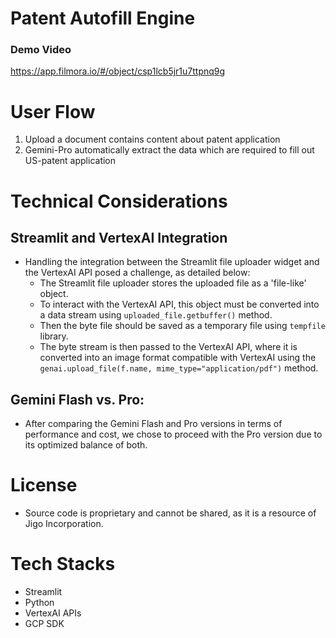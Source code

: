 # Patent Autofill Engine
### Demo Video
https://app.filmora.io/#/object/csp1lcb5jr1u7ttpnq9g

# User Flow
1. Upload a document contains content about patent application
2. Gemini-Pro automatically extract the data which are required to fill out US-patent application

# Technical Considerations
## Streamlit and VertexAI Integration
- Handling the integration between the Streamlit file uploader widget and the VertexAI API posed a challenge, as detailed below:
  - The Streamlit file uploader stores the uploaded file as a 'file-like' object.
  - To interact with the VertexAI API, this object must be converted into a data stream using `uploaded_file.getbuffer()` method.
  - Then the byte file should be saved as a temporary file using `tempfile` library.
  - The byte stream is then passed to the VertexAI API, where it is converted into an image format compatible with VertexAI using the `genai.upload_file(f.name, mime_type="application/pdf")` method.
 
## Gemini Flash vs. Pro:
- After comparing the Gemini Flash and Pro versions in terms of performance and cost, we chose to proceed with the Pro version due to its optimized balance of both.

# License
- Source code is proprietary and cannot be shared, as it is a resource of Jigo Incorporation.

# Tech Stacks
- Streamlit
- Python
- VertexAI APIs
- GCP SDK
